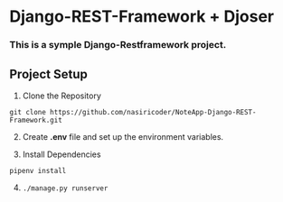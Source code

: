 # Django-REST-Framework + Djoser

### This is a symple Django-Restframework project.

## Project Setup

1. Clone the Repository

`git clone https://github.com/nasiricoder/NoteApp-Django-REST-Framework.git`

2. Create **.env** file and set up the environment variables.

3. Install Dependencies
 
`pipenv install`

4. `./manage.py runserver`
